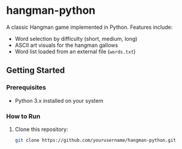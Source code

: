 # hangman-python

A classic Hangman game implemented in Python. Features include:

- Word selection by difficulty (short, medium, long)
- ASCII art visuals for the hangman gallows
- Word list loaded from an external file (`words.txt`)

## Getting Started

### Prerequisites

- Python 3.x installed on your system

### How to Run

1. Clone this repository:

   ```bash
   git clone https://github.com/yourusername/hangman-python.git

